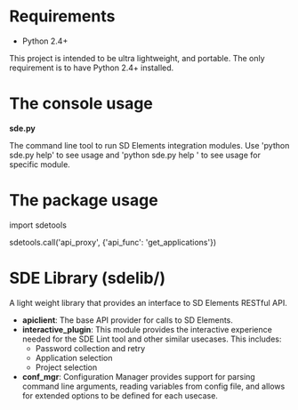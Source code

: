 Requirements
================
- Python 2.4+

This project is intended to be ultra lightweight, and portable.
The only requirement is to have Python 2.4+ installed.

The console usage
================

__sde.py__

The command line tool to run SD Elements integration modules. Use 'python sde.py help' to see usage and 'python sde.py help <cmd>' to see usage for specific module.

The package usage
================
import sdetools

sdetools.call('api_proxy', {'api_func': 'get_applications'})

SDE Library (sdelib/)
================
A light weight library that provides an interface to SD Elements RESTful API.

- __apiclient__: The base API provider for calls to SD Elements.
- __interactive_plugin__: This module provides the interactive experience needed for the SDE Lint tool and other similar usecases. This includes:
    - Password collection and retry
    - Application selection
    - Project selection
- __conf_mgr__: Configuration Manager provides support for parsing command line arguments, reading variables from config file, and allows for extended options to be defined for each usecase.

